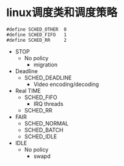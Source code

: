 
# linux调度类和调度策略

~~~
#define SCHED_OTHER  0
#define SCHED_FIFO   1
#define SCHED_RR     2
~~~

* STOP
    * No policy
        * migration
* Deadline
    * SCHED_DEADLINE
        * Video encoding/decoding
* Real TIME
    * SCHED_FIFO
        * IRQ threads
    * SCHED_RR
* FAIR
    * SCHED_NORMAL
    * SCHED_BATCH
    * SCHED_IDLE
* IDLE
    * No policy
        * swapd
